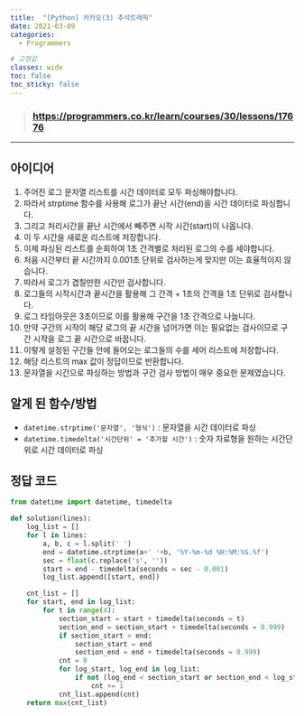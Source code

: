 ```yaml
---
title:  "[Python] 카카오(3) 추석트래픽"
date: 2021-03-09
categories:
  - Programmers

# 고정값
classes: wide
toc: false
toc_sticky: false
---
```


> ### https://programmers.co.kr/learn/courses/30/lessons/17676

<hr>

## 아이디어

1. 주어진 로그 문자열 리스트를 시간 데이터로 모두 파싱해야합니다.
2. 따라서 strptime 함수를 사용해 로그가 끝난 시간(end)을 시간 데이터로 파싱합니다.
3. 그리고 처리시간을 끝난 시간에서 빼주면 시작 시간(start)이 나옵니다.
4. 이 두 시간을 새로운 리스트에 저장합니다.
5. 이제 파싱된 리스트를 순회하여 1초 간격별로 처리된 로그의 수를 세야합니다.
6. 처음 시간부터 끝 시간까지 0.001초 단위로 검사하는게 맞지만 이는 효율적이지 않습니다.
7. 따라서 로그가 겹칠만한 시간만 검사합니다.
8. 로그들의 시작시간과 끝시간을 활용해 그 간격 + 1초의 간격을 1초 단위로 검사합니다.
9. 로그 타임아웃은 3초이므로 이를 활용해 구간을 1초 간격으로 나눕니다.
10. 만약 구간의 시작이 해당 로그의 끝 시간을 넘어가면 이는 필요없는 검사이므로 구간 시작을 로그 끝 시간으로 바꿉니다.
11. 이렇게 설정된 구간들 안에 들어오는 로그들의 수를 세어 리스트에 저장합니다.
12. 해당 리스트의 max 값이 정답이므로 반환합니다.
13. 문자열을 시간으로 파싱하는 방법과 구간 검사 방법이 매우 중요한 문제였습니다.

## 알게 된 함수/방법

- `datetime.strptime('문자열', '형식')` : 문자열을 시간 데이터로 파싱
- `datetime.timedelta('시간단위' = '추가할 시간')` : 숫자 자료형을 원하는 시간단위로 시간 데이터로 파싱

## 정답 코드

```python
from datetime import datetime, timedelta

def solution(lines):
    log_list = []
    for l in lines:
        a, b, c = l.split(' ')
        end = datetime.strptime(a+' '+b, '%Y-%m-%d %H:%M:%S.%f')
        sec = float(c.replace('s', ''))
        start = end - timedelta(seconds = sec - 0.001)
        log_list.append([start, end])

    cnt_list = []
    for start, end in log_list:
        for t in range(4):
            section_start = start + timedelta(seconds = t)
            section_end = section_start + timedelta(seconds = 0.999)
            if section_start > end:
                section_start = end
                section_end = end + timedelta(seconds = 0.999)
            cnt = 0
            for log_start, log_end in log_list:
                if not (log_end < section_start or section_end < log_start):
                    cnt += 1
            cnt_list.append(cnt)
    return max(cnt_list)
```
